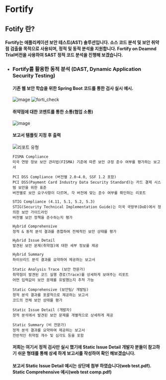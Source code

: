 # Fortify
## Fotify 란?
#### Fortify는 애플리케이션 보안 테스트(AST) 솔루션입니다. 소스 코드 분석 및 보안 취약점 검출을 목적으로 사용되며, 정적 및 동적 분석을 지원합니다. Fortify on Deamnd Trial버전을 사용하여 SAST 정적 코드 분석을 진행해 보겠습니다.
- ### Fortify를 활용한 동적 분석 (DAST, Dynamic Application Security Testing)
  #### 기존 웹 보안 학습을 위한 Spring Boot 코드를 통한 검사 실시 예시.
  ![image](https://github.com/user-attachments/assets/4d2971a5-4eaf-452d-a5ff-b820eaa81c2d)
  ![forti_check](https://github.com/user-attachments/assets/3a5fd400-9884-4d48-b743-c9d72b417d56)
  #### 취약점에 대한 코멘트를 통한 소통(협업 소통)
  ![image](https://github.com/user-attachments/assets/dbf35597-ac6f-41ef-b32c-07b84e60b92d)
  #### 보고서 템플릿 지정 후 출력
  ![리포트 유형](https://github.com/user-attachments/assets/155b5c59-e528-41f5-870b-f3c9ce20e9eb)
  ```
  FISMA Compliance
  미국 연방 정보 보안 관리법(FISMA) 기준에 따른 보안 규정 준수 여부를 평가하는 보고서

  PCI DSS Compliance (버전별 2.0~4.0, SSF 1.2 포함)
  PCI DSS(Payment Card Industry Data Security Standard)는 카드 결제 시스템 보안을 위한 표준
  버전별로 보안 요구사항이 다르며, 각 버전에 맞는 준수 여부를 확인하는 리포트

  STIG Compliance (4.11, 5.1, 5.2, 5.3)
  STIG(Security Technical Implementation Guide)는 미국 국방부(DoD)에서 정의한 보안 가이드라인
  버전별 보안 정책을 준수하는지 평가

  Hybrid Comprehensive
  정적 & 동적 분석 결과를 종합하여 전체적인 보안 상태를 평가

  Hybrid Issue Detail
  발견된 보안 문제(취약점)에 대한 세부 정보를 제공

  Hybrid Summary
  하이브리드 분석 결과를 요약하여 제공하는 보고서

  Static Analysis Trace (보안 전문가)
  취약점이 발견된 코드 실행 경로(Trace)를 상세하게 보여주는 리포트
  어떤 입력값이 보안 문제를 유발했는지 추적 가능

  Static Comprehensive (보안팀/ 개발팀)
  정적 분석 결과를 포괄적으로 제공하는 보고서
  코드의 전체 보안 상태를 평가

  Static Issue Detail (개발자)
  정적 분석에서 발견된 보안 문제를 개별적으로 상세하게 제공

  Static Summary (비 전문가)
  정적 분석 결과를 요약하여 제공하는 보고서
  전반적인 취약점 개수 및 심각도 등을 포함
  ```
   #### 저희는 여기서 정적 검사만 실시 했기에 Static Issue Detail 개발자 분들이 참고하기 쉬운 형태를 통해 상세 하게 보고서를 작성하여 확인 해보겠습니다.
   #### 보고서 Static Issue Detail 예시는 상단에 첨부 하였습니다(web test.pdf). Static Comprehensive 예시(web test comp.pdf)


